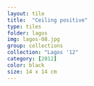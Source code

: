 ```yaml
---
layout: tile
title:  "Ceiling positive"
type: tiles
folder: lagos
img: lagos-08.jpg
group: collections
collection: "Lagos '12"
category: [2012]
color: black 
size: 14 x 14 cm
---
```



